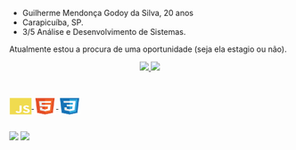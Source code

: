 - Guilherme Mendonça Godoy da Silva, 20 anos
- Carapicuíba, SP.
- 3/5 Análise e Desenvolvimento de Sistemas.

Atualmente estou a procura  de uma oportunidade (seja ela estagio ou não).

<div align="center">
  <a href="https://github.com/gmgodoy">
  <img height="160em" src="https://github-readme-stats.vercel.app/api?username=gmgodoy&show_icons=true&theme=dark&include_all_commits=true&count_private=true"/>
  <img height="150em" src="https://github-readme-stats.vercel.app/api/top-langs/?username=gmgodoy&layout=compact&langs_count=7&theme=dark"/>
</div>
  
  ## 
  
 <div style="display: inline_block"><br>
  <img align="center" alt="Eve-Js" height="30" width="40" src="https://raw.githubusercontent.com/devicons/devicon/master/icons/javascript/javascript-plain.svg">
  <img align="center" alt="Eve-HTML" height="30" width="40" src="https://raw.githubusercontent.com/devicons/devicon/master/icons/html5/html5-original.svg">
  <img align="center" alt="Eve-CSS" height="30" width="40" src="https://raw.githubusercontent.com/devicons/devicon/master/icons/css3/css3-original.svg">
</div>
  
  ##
  
  
  <div> 
  <a href = "mailto:mendoncaguilherme832@gmail.com"><img src="https://img.shields.io/badge/-Gmail-%23333?style=for-the-badge&logo=gmail&logoColor=white" target="_blank"></a>
  <a href="https://www.linkedin.com/in/guilherme-mendon%C3%A7a-godoy-da-silva-878937217/" target="_blank"><img src="https://img.shields.io/badge/-LinkedIn-%230077B5?style=for-the-badge&logo=linkedin&logoColor=white" target="_blank"></a> 
 
</div>
